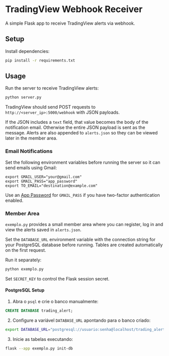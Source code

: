 # TradingView Webhook Receiver

A simple Flask app to receive TradingView alerts via webhook.

## Setup

Install dependencies:

```bash
pip install -r requirements.txt
```

## Usage

Run the server to receive TradingView alerts:

```bash
python server.py
```

TradingView should send POST requests to `http://<server_ip>:5000/webhook` with JSON payloads.

If the JSON includes a `text` field, that value becomes the body of the notification email. Otherwise the entire JSON payload is sent as the message.
Alerts are also appended to `alerts.json` so they can be viewed later in the member area.

### Email Notifications

Set the following environment variables before running the server so it can send emails using Gmail:

```
export GMAIL_USER="your@gmail.com"
export GMAIL_PASS="app_password"
export TO_EMAIL="destination@example.com"
```

Use an [App Password](https://support.google.com/accounts/answer/185833) for `GMAIL_PASS` if you have two-factor authentication enabled.

### Member Area

`exemplo.py` provides a small member area where you can register, log in and
view the alerts saved in `alerts.json`.

Set the `DATABASE_URL` environment variable with the connection string for your
PostgreSQL database before running. Tables are created automatically on the
first request.

Run it separately:

```bash
python exemplo.py
```

Set `SECRET_KEY` to control the Flask session secret.

#### PostgreSQL Setup

1. Abra o `psql` e crie o banco manualmente:

```sql
CREATE DATABASE trading_alert;
```

2. Configure a variável `DATABASE_URL` apontando para o banco criado:

```bash
export DATABASE_URL="postgresql://usuario:senha@localhost/trading_alert"
```

3. Inicie as tabelas executando:

```bash
flask --app exemplo.py init-db
```

